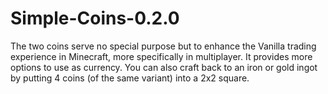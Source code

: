 # Simple-Coins-0.2.0
The two coins serve no special purpose but to enhance the Vanilla trading experience in Minecraft, more specifically in multiplayer. It provides more options to use as currency. You can also craft back to an iron or gold ingot by putting 4 coins (of the same variant) into a 2x2 square.
